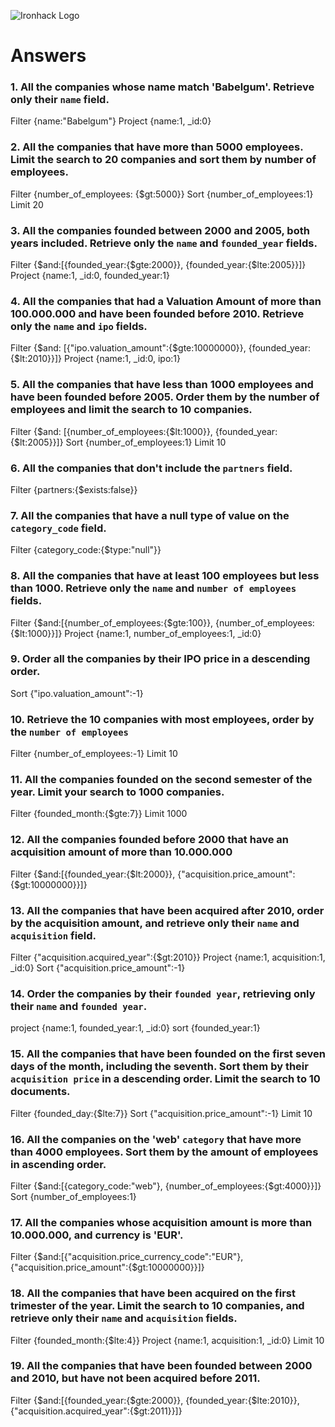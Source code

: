 ![Ironhack Logo](https://i.imgur.com/1QgrNNw.png)

# Answers

### 1. All the companies whose name match 'Babelgum'. Retrieve only their `name` field.

<!-- Your Code Goes Here -->

Filter {name:"Babelgum"}
Project {name:1, _id:0}

### 2. All the companies that have more than 5000 employees. Limit the search to 20 companies and sort them by **number of employees**.

<!-- Your Code Goes Here -->

Filter {number_of_employees: {$gt:5000}}
Sort {number_of_employees:1}
Limit 20

### 3. All the companies founded between 2000 and 2005, both years included. Retrieve only the `name` and `founded_year` fields.

<!-- Your Code Goes Here -->

Filter {$and:[{founded_year:{$gte:2000}}, {founded_year:{$lte:2005}}]}
Project {name:1, _id:0, founded_year:1}

### 4. All the companies that had a Valuation Amount of more than 100.000.000 and have been founded before 2010. Retrieve only the `name` and `ipo` fields.

<!-- Your Code Goes Here -->

Filter {$and: [{"ipo.valuation_amount":{$gte:10000000}}, {founded_year:{$lt:2010}}]}
Project {name:1, _id:0, ipo:1}

### 5. All the companies that have less than 1000 employees and have been founded before 2005. Order them by the number of employees and limit the search to 10 companies.

<!-- Your Code Goes Here -->

Filter {$and: [{number_of_employees:{$lt:1000}}, {founded_year:{$lt:2005}}]}
Sort {number_of_employees:1}
Limit 10

### 6. All the companies that don't include the `partners` field.

<!-- Your Code Goes Here -->

Filter {partners:{$exists:false}}

### 7. All the companies that have a null type of value on the `category_code` field.

<!-- Your Code Goes Here -->

Filter {category_code:{$type:"null"}}

### 8. All the companies that have at least 100 employees but less than 1000. Retrieve only the `name` and `number of employees` fields.

<!-- Your Code Goes Here -->

Filter {$and:[{number_of_employees:{$gte:100}}, {number_of_employees:{$lt:1000}}]}
Project {name:1, number_of_employees:1, _id:0}

### 9. Order all the companies by their IPO price in a descending order.

<!-- Your Code Goes Here -->

Sort {"ipo.valuation_amount":-1}

### 10. Retrieve the 10 companies with most employees, order by the `number of employees`

<!-- Your Code Goes Here -->

Filter {number_of_employees:-1}
Limit 10

### 11. All the companies founded on the second semester of the year. Limit your search to 1000 companies.

<!-- Your Code Goes Here -->

Filter {founded_month:{$gte:7}}
Limit 1000

### 12. All the companies founded before 2000 that have an acquisition amount of more than 10.000.000

<!-- Your Code Goes Here -->

Filter {$and:[{founded_year:{$lt:2000}}, {"acquisition.price_amount":{$gt:10000000}}]}

### 13. All the companies that have been acquired after 2010, order by the acquisition amount, and retrieve only their `name` and `acquisition` field.

<!-- Your Code Goes Here -->

Filter {"acquisition.acquired_year":{$gt:2010}}
Project {name:1, acquisition:1, _id:0}
Sort {"acquisition.price_amount":-1}

### 14. Order the companies by their `founded year`, retrieving only their `name` and `founded year`.

<!-- Your Code Goes Here -->

project {name:1, founded_year:1, _id:0}
sort {founded_year:1} 

### 15. All the companies that have been founded on the first seven days of the month, including the seventh. Sort them by their `acquisition price` in a descending order. Limit the search to 10 documents.

<!-- Your Code Goes Here -->

Filter {founded_day:{$lte:7}}
Sort {"acquisition.price_amount":-1}
Limit 10

### 16. All the companies on the 'web' `category` that have more than 4000 employees. Sort them by the amount of employees in ascending order.

<!-- Your Code Goes Here -->

Filter {$and:[{category_code:"web"}, {number_of_employees:{$gt:4000}}]}
Sort {number_of_employees:1}

### 17. All the companies whose acquisition amount is more than 10.000.000, and currency is 'EUR'.

<!-- Your Code Goes Here -->

Filter {$and:[{"acquisition.price_currency_code":"EUR"}, {"acquisition.price_amount":{$gt:10000000}}]}

### 18. All the companies that have been acquired on the first trimester of the year. Limit the search to 10 companies, and retrieve only their `name` and `acquisition` fields.

<!-- Your Code Goes Here -->

Filter {founded_month:{$lte:4}}
Project {name:1, acquisition:1, _id:0}
Limit 10

### 19. All the companies that have been founded between 2000 and 2010, but have not been acquired before 2011.

<!-- Your Code Goes Here -->

Filter {$and:[{founded_year:{$gte:2000}}, {founded_year:{$lte:2010}}, {"acquisition.acquired_year":{$gt:2011}}]}